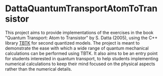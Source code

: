 # DattaQuantumTransportAtomToTransistor

This project aims to provide implementations of the exercises in the book "Quantum Transport: Atom to Transistor" by S. Datta (2005), using the C++ library [TBTK](https://github.com/dafer45/TBTK/) for second quantized models.
The project is meant to demonstrate the ease with which a wide range of quantum mechanical calculations can be performed using TBTK.
It also aims to be an entry point for students interested in quantum transport, to help students implementing numerical calculations to keep their mind focused on the physical aspects rather than the numerical details.
